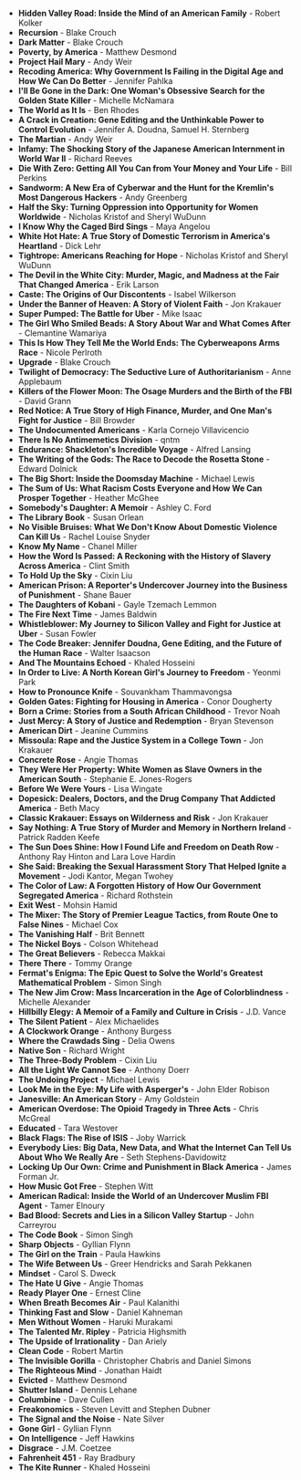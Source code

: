 - **Hidden Valley Road: Inside the Mind of an American Family** - Robert Kolker
- **Recursion** - Blake Crouch
- **Dark Matter** - Blake Crouch
- **Poverty, by America** - Matthew Desmond
- **Project Hail Mary** - Andy Weir
- **Recoding America: Why Government Is Failing in the Digital Age and How We Can Do Better** - Jennifer Pahlka
- **I'll Be Gone in the Dark: One Woman's Obsessive Search for the Golden State Killer** - Michelle McNamara
- **The World as It Is** - Ben Rhodes
- **A Crack in Creation: Gene Editing and the Unthinkable Power to Control Evolution** - Jennifer A. Doudna, Samuel H. Sternberg
- **The Martian** - Andy Weir
- **Infamy: The Shocking Story of the Japanese American Internment in World War II** - Richard Reeves
- **Die With Zero: Getting All You Can from Your Money and Your Life** - Bill Perkins
- **Sandworm: A New Era of Cyberwar and the Hunt for the Kremlin's Most Dangerous Hackers** - Andy Greenberg
- **Half the Sky: Turning Oppression into Opportunity for Women Worldwide** - Nicholas Kristof and Sheryl WuDunn
- **I Know Why the Caged Bird Sings** - Maya Angelou
- **White Hot Hate: A True Story of Domestic Terrorism in America's Heartland** - Dick Lehr
- **Tightrope: Americans Reaching for Hope** - Nicholas Kristof and Sheryl WuDunn
- **The Devil in the White City: Murder, Magic, and Madness at the Fair That Changed America** - Erik Larson
- **Caste: The Origins of Our Discontents** - Isabel Wilkerson
- **Under the Banner of Heaven: A Story of Violent Faith** - Jon Krakauer
- **Super Pumped: The Battle for Uber** - Mike Isaac
- **The Girl Who Smiled Beads: A Story About War and What Comes After** - Clemantine Wamariya
- **This Is How They Tell Me the World Ends: The Cyberweapons Arms Race** - Nicole Perlroth
- **Upgrade** - Blake Crouch
- **Twilight of Democracy: The Seductive Lure of Authoritarianism** - Anne Applebaum
- **Killers of the Flower Moon: The Osage Murders and the Birth of the FBI** - David Grann
- **Red Notice: A True Story of High Finance, Murder, and One Man's Fight for Justice** - Bill Browder
- **The Undocumented Americans** - Karla Cornejo Villavicencio
- **There Is No Antimemetics Division** - qntm
- **Endurance: Shackleton's Incredible Voyage** - Alfred Lansing
- **The Writing of the Gods: The Race to Decode the Rosetta Stone** - Edward Dolnick
- **The Big Short: Inside the Doomsday Machine** - Michael Lewis
- **The Sum of Us: What Racism Costs Everyone and How We Can Prosper Together** - Heather McGhee
- **Somebody's Daughter: A Memoir** -  Ashley C. Ford
- **The Library Book** - Susan Orlean
- **No Visible Bruises: What We Don't Know About Domestic Violence Can Kill Us** - Rachel Louise Snyder
- **Know My Name** - Chanel Miller
- **How the Word Is Passed: A Reckoning with the History of Slavery Across America** - Clint Smith
- **To Hold Up the Sky** - Cixin Liu
- **American Prison: A Reporter's Undercover Journey into the Business of Punishment** - Shane Bauer
- **The Daughters of Kobani** - Gayle Tzemach Lemmon
- **The Fire Next Time** - James Baldwin
- **Whistleblower: My Journey to Silicon Valley and Fight for Justice at Uber** - Susan Fowler
- **The Code Breaker: Jennifer Doudna, Gene Editing, and the Future of the Human Race** - Walter Isaacson
- **And The Mountains Echoed** - Khaled Hosseini
- **In Order to Live: A North Korean Girl's Journey to Freedom** - Yeonmi Park
- **How to Pronounce Knife** - Souvankham Thammavongsa
- **Golden Gates: Fighting for Housing in America** - Conor Dougherty
- **Born a Crime: Stories from a South African Childhood** - Trevor Noah
- **Just Mercy: A Story of Justice and Redemption** - Bryan Stevenson
- **American Dirt** - Jeanine Cummins
- **Missoula: Rape and the Justice System in a College Town** - Jon Krakauer
- **Concrete Rose** - Angie Thomas
- **They Were Her Property: White Women as Slave Owners in the American South** - Stephanie E. Jones-Rogers
- **Before We Were Yours** - Lisa Wingate
- **Dopesick: Dealers, Doctors, and the Drug Company That Addicted America** - Beth Macy
- **Classic Krakauer: Essays on Wilderness and Risk** - Jon Krakauer
- **Say Nothing: A True Story of Murder and Memory in Northern Ireland** - Patrick Radden Keefe
- **The Sun Does Shine: How I Found Life and Freedom on Death Row** - Anthony Ray Hinton and Lara Love Hardin
- **She Said: Breaking the Sexual Harassment Story That Helped Ignite a Movement** - Jodi Kantor, Megan Twohey
- **The Color of Law: A Forgotten History of How Our Government Segregated America** - Richard Rothstein
- **Exit West** - Mohsin Hamid
- **The Mixer: The Story of Premier League Tactics, from Route One to False Nines** - Michael Cox
- **The Vanishing Half** - Brit Bennett
- **The Nickel Boys** - Colson Whitehead
- **The Great Believers** - Rebecca Makkai
- **There There** - Tommy Orange
- **Fermat's Enigma: The Epic Quest to Solve the World's Greatest Mathematical Problem** - Simon Singh
- **The New Jim Crow: Mass Incarceration in the Age of Colorblindness** - Michelle Alexander
- **Hillbilly Elegy: A Memoir of a Family and Culture in Crisis** - J.D. Vance
- **The Silent Patient** - Alex Michaelides
- **A Clockwork Orange** - Anthony Burgess
- **Where the Crawdads Sing** - Delia Owens
- **Native Son** - Richard Wright
- **The Three-Body Problem** - Cixin Liu
- **All the Light We Cannot See** - Anthony Doerr
- **The Undoing Project** - Michael Lewis
- **Look Me in the Eye: My Life with Asperger's** - John Elder Robison
- **Janesville: An American Story** - Amy Goldstein
- **American Overdose: The Opioid Tragedy in Three Acts** - Chris McGreal
- **Educated** - Tara Westover
- **Black Flags: The Rise of ISIS** - Joby Warrick
- **Everybody Lies: Big Data, New Data, and What the Internet Can Tell Us About Who We Really Are** - Seth Stephens-Davidowitz
- **Locking Up Our Own: Crime and Punishment in Black America** - James Forman Jr.
- **How Music Got Free** - Stephen Witt
- **American Radical: Inside the World of an Undercover Muslim FBI Agent** - Tamer Elnoury
- **Bad Blood: Secrets and Lies in a Silicon Valley Startup** - John Carreyrou
- **The Code Book** - Simon Singh
- **Sharp Objects** - Gyllian Flynn
- **The Girl on the Train** - Paula Hawkins
- **The Wife Between Us** - Greer Hendricks and Sarah Pekkanen
- **Mindset** - Carol S. Dweck
- **The Hate U Give** - Angie Thomas
- **Ready Player One** - Ernest Cline
- **When Breath Becomes Air** - Paul Kalanithi
- **Thinking Fast and Slow** - Daniel Kahneman
- **Men Without Women** - Haruki Murakami
- **The Talented Mr. Ripley** - Patricia Highsmith
- **The Upside of Irrationality** - Dan Ariely
- **Clean Code** - Robert Martin
- **The Invisible Gorilla** - Christopher Chabris and Daniel Simons
- **The Righteous Mind** - Jonathan Haidt
- **Evicted** - Matthew Desmond
- **Shutter Island** - Dennis Lehane
- **Columbine** - Dave Cullen
- **Freakonomics** - Steven Levitt and Stephen Dubner
- **The Signal and the Noise** - Nate Silver
- **Gone Girl** - Gyllian Flynn
- **On Intelligence** - Jeff Hawkins
- **Disgrace** - J.M. Coetzee
- **Fahrenheit 451** - Ray Bradbury
- **The Kite Runner** - Khaled Hosseini
